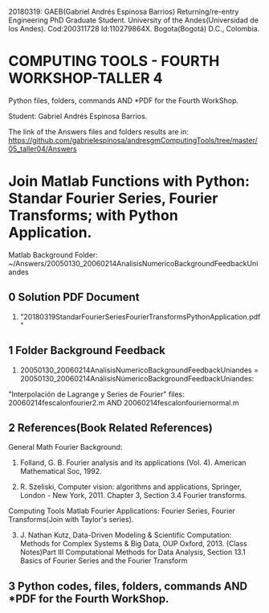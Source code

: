 <!--- 20180319AnswersfourthWorkShopTaller04 first feedback -->
20180319: GAEB(Gabriel Andrés Espinosa Barrios) Returning/re-entry Engineering PhD Graduate Student. University of the Andes(Universidad de los Andes). Cod:200311728 Id:110279864X. Bogota(Bogotá) D.C., Colombia.

#  COMPUTING TOOLS - FOURTH WORKSHOP-TALLER 4

Python files, folders, commands AND *PDF for the Fourth WorkShop.

Student: Gabriel Andrés Espinosa Barrios.

The link of the Answers files and folders results are in: https://github.com/gabrielespinosa/andresgmComputingTools/tree/master/05_taller04/Answers

# Join Matlab Functions with Python: Standar Fourier Series, Fourier Transforms; with Python Application.


Matlab Background Folder:  ~/Answers/20050130_20060214AnalisisNumericoBackgroundFeedbackUniandes

<!--- 20180331_20180324_Edition of number.~"1." after the ## Section adding the "." point. -->
## 0 Solution PDF Document



1. "20180319StandarFourierSeriesFourierTransformsPythonApplication.pdf"



## 1 Folder Background Feedback 


1. 20050130_20060214AnalisisNumericoBackgroundFeedbackUniandes = 20050130_20060214AnálisisNúmericoBackgroundFeedbackUniandes:

"Interpolación de Lagrange y Series de Fourier" files: 20060214fescalonfourier2.m AND 20060214fescalonfouriernormal.m  

## 2 References(Book Related References)

<!--- 20180319AnswersfourthWorkShopTaller04 General Math Fourier Background  --> 

General Math Fourier Background:
1. Folland, G. B. Fourier analysis and its applications (Vol. 4). American Mathematical Soc, 1992.

2. R. Szeliski,  Computer vision: algorithms and applications, Springer, London - New York, 2011. Chapter 3, Section 3.4 Fourier transforms.


Computing Tools Matlab Fourier Applications: Fourier Series, Fourier Transforms(Join with Taylor's series). 
   
3. J. Nathan Kutz, Data-Driven Modeling & Scientific Computation: Methods for Complex Systems & Big Data, OUP Oxford, 2013. (Class Notes)Part III Computational Methods for Data
Analysis, Section 13.1 Basics of Fourier Series and the Fourier Transform <!--- 20180319_582.pdf page 24  -->

## 3 Python codes, files, folders, commands AND *PDF for the Fourth WorkShop.

<!--- 20180331 Github or notebooks azure erros "HEAD" AND >>>>>>>  -->
<!--- 20180331_20180324_Edition of number.~"1." after the ## Section adding the "." point. before text:

## 0 Solution PDF Document
"20180319StandarFourierSeriesFourierTransformsPythonApplication.pdf"

## 1 Folder Background Feedback 

20050130_20060214AnalisisNumericoBackgroundFeedbackUniandes = 20050130_20060214AnálisisNúmericoBackgroundFeedbackUniandes:

>>>>>>> 3fbce9ae3dae70493bfde9e5eb2eee2466e0d9e7

-->

<!--- 20180323Github or notebooks azure erros "HEAD"  


<<<<<<< HEAD
## 0 Solution PDF Document:  
=======
## 0 Solution PDF Document: 
>>>>>>> 629ba99efd4b5d1010e364b097685353b0072c75
"20180319StandarFourierSeriesFourierTransformsPythonApplication.pdf"

## 1 Folder Background Feedback:
20050130_20060214AnalisisNumericoBackgroundFeedbackUniandes = 20050130_20060214AnálisisNúmericoBackgroundFeedbackUniandes:

"Interpolación de Lagrange y Series de Fourier" files: 20060214fescalonfourier2.m AND 20060214fescalonfouriernormal.m  

## 2 References(Book Related References)
--> 